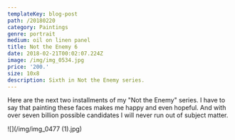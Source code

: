 ```yaml
---
templateKey: blog-post
path: /20180220
category: Paintings
genre: portrait
medium: oil on linen panel
title: Not the Enemy 6
date: 2018-02-21T00:02:07.224Z
image: /img/img_0534.jpg
price: '200.'
size: 10x8
description: Sixth in Not the Enemy series.
---
```

Here are the next two installments of my "Not the Enemy" series.  I have to say that painting these faces makes me happy and even hopeful.  And with over seven billion possible candidates I will never run out of subject matter.

![](/img/img_0477 (1).jpg)
